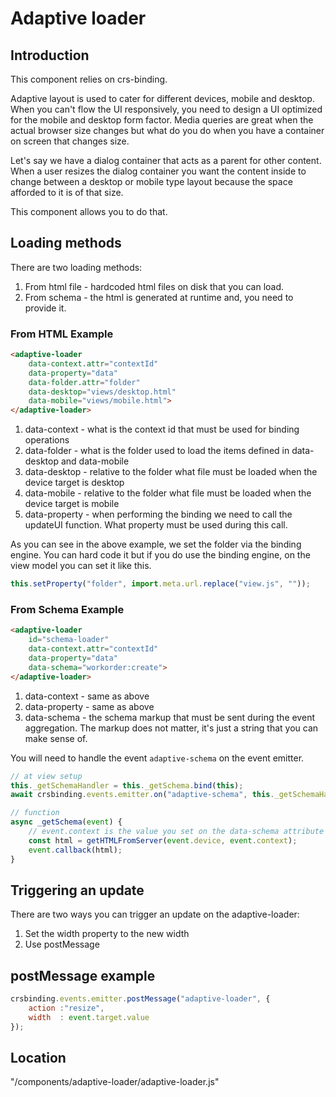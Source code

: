 # Adaptive loader

## Introduction
This component relies on crs-binding.

Adaptive layout is used to cater for different devices, mobile and desktop.  
When you can't flow the UI responsively, you need to design a UI optimized for the mobile and desktop form factor.
Media queries are great when the actual browser size changes but what do you do when you have a container on screen that changes size.

Let's say we have a dialog container that acts as a parent for other content.  
When a user resizes the dialog container you want the content inside to change between a desktop or mobile type layout because the space afforded to it is of that size.

This component allows you to do that.

## Loading methods

There are two loading methods:

1. From html file - hardcoded html files on disk that you can load.
1. From schema - the html is generated at runtime and, you need to provide it.

### From HTML Example

```html
<adaptive-loader
    data-context.attr="contextId"
    data-property="data"
    data-folder.attr="folder"
    data-desktop="views/desktop.html"
    data-mobile="views/mobile.html">
</adaptive-loader>
```

1. data-context - what is the context id that must be used for binding operations
1. data-folder - what is the folder used to load the items defined in data-desktop and data-mobile
1. data-desktop - relative to the folder what file must be loaded when the device target is desktop
1. data-mobile - relative to the folder what file must be loaded when the device target is mobile
1. data-property - when performing the binding we need to call the updateUI function. What property must be used during this call.

As you can see in the above example, we set the folder via the binding engine.
You can hard code it but if you do use the binding engine, on the view model you can set it like this.

```js
this.setProperty("folder", import.meta.url.replace("view.js", ""));
```

### From Schema Example
```html
<adaptive-loader
    id="schema-loader"
    data-context.attr="contextId"
    data-property="data"
    data-schema="workorder:create">
</adaptive-loader>
```

1. data-context - same as above
1. data-property - same as above
1. data-schema - the schema markup that must be sent during the event aggregation. The markup does not matter, it's just a string that you can make sense of.

You will need to handle the event `adaptive-schema` on the event emitter.

```js
// at view setup
this._getSchemaHandler = this._getSchema.bind(this);
await crsbinding.events.emitter.on("adaptive-schema", this._getSchemaHandler);

// function
async _getSchema(event) {
    // event.context is the value you set on the data-schema attribute
    const html = getHTMLFromServer(event.device, event.context);
    event.callback(html);
}
```

## Triggering an update
There are two ways you can trigger an update on the adaptive-loader:

1. Set the width property to the new width
1. Use postMessage

## postMessage example
```js
crsbinding.events.emitter.postMessage("adaptive-loader", {
    action :"resize",
    width  : event.target.value
});
```

## Location
"/components/adaptive-loader/adaptive-loader.js"